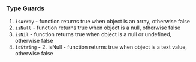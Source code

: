 ### Type Guards

1. `isArray` - function returns true when object is an array, otherwise false
2. `isNull` - function returns true when object is a null, otherwise false
3. `isNil` - function returns true when object is a null or undefined, otherwise false
4. `isString` - 2. isNull - function returns true when object is a text value, otherwise false
